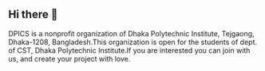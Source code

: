 ## Hi there 👋

DPICS is a nonprofit organization of Dhaka Polytechnic Institute, Tejgaong, Dhaka-1208, Bangladesh.This organization is open for the students of dept. of CST, Dhaka Polytechnic Institute.If you are interested you can join with us, and create your project with love.
